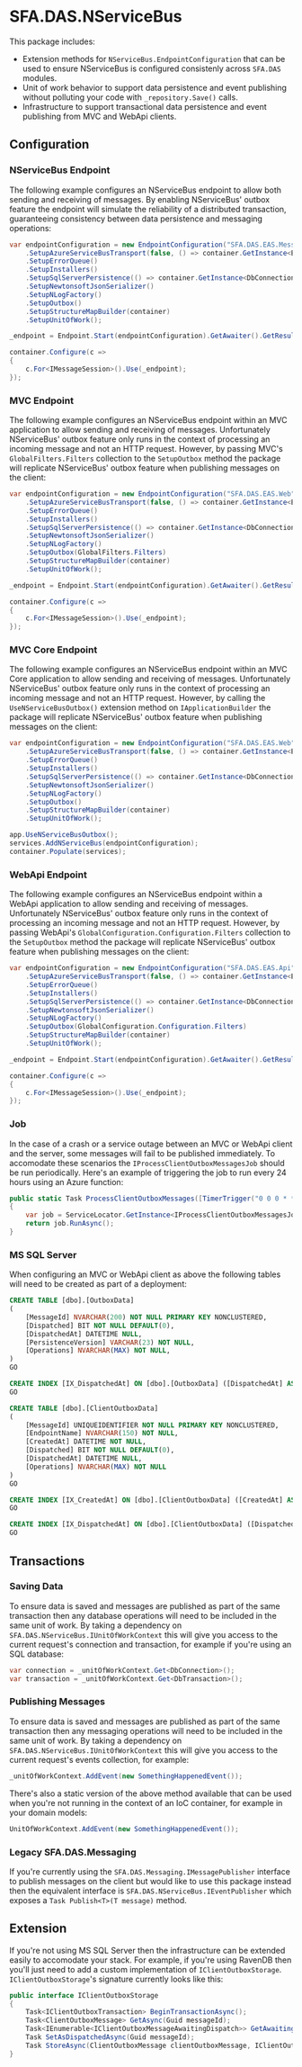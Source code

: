 # SFA.DAS.NServiceBus

This package includes:

* Extension methods for `NServiceBus.EndpointConfiguration` that can be used to ensure NServiceBus is configured consistenly across `SFA.DAS` modules.
* Unit of work behavior to support data persistence and event publishing without polluting your code with `_repository.Save()` calls.
* Infrastructure to support transactional data persistence and event publishing from MVC and WebApi clients.

## Configuration

### NServiceBus Endpoint

The following example configures an NServiceBus endpoint to allow both sending and receiving of messages. By enabling NServiceBus' outbox feature the endpoint will simulate the reliability of a distributed transaction, guaranteeing consistency between data persistence and messaging operations:

```c#
var endpointConfiguration = new EndpointConfiguration("SFA.DAS.EAS.MessageHandlers")
    .SetupAzureServiceBusTransport(false, () => container.GetInstance<EmployerApprenticeshipsServiceConfiguration>().MessageServiceBusConnectionString, r => {})
    .SetupErrorQueue()
    .SetupInstallers()
    .SetupSqlServerPersistence(() => container.GetInstance<DbConnection>())
    .SetupNewtonsoftJsonSerializer()
    .SetupNLogFactory()
    .SetupOutbox()
    .SetupStructureMapBuilder(container)
    .SetupUnitOfWork();

_endpoint = Endpoint.Start(endpointConfiguration).GetAwaiter().GetResult();

container.Configure(c =>
{
    c.For<IMessageSession>().Use(_endpoint);
});
```

### MVC Endpoint

The following example configures an NServiceBus endpoint within an MVC application to allow sending and receiving of messages. Unfortunately NServiceBus' outbox feature only runs in the context of processing an incoming message and not an HTTP request. However, by passing MVC's `GlobalFilters.Filters` collection to the `SetupOutbox` method the package will replicate NServiceBus' outbox feature when publishing messages on the client:

```c#
var endpointConfiguration = new EndpointConfiguration("SFA.DAS.EAS.Web")
    .SetupAzureServiceBusTransport(false, () => container.GetInstance<EmployerApprenticeshipsServiceConfiguration>().MessageServiceBusConnectionString, r => {})
    .SetupErrorQueue()
    .SetupInstallers()
    .SetupSqlServerPersistence(() => container.GetInstance<DbConnection>())
    .SetupNewtonsoftJsonSerializer()
    .SetupNLogFactory()
    .SetupOutbox(GlobalFilters.Filters)
    .SetupStructureMapBuilder(container)
    .SetupUnitOfWork();

_endpoint = Endpoint.Start(endpointConfiguration).GetAwaiter().GetResult();

container.Configure(c =>
{
    c.For<IMessageSession>().Use(_endpoint);
});
```

### MVC Core Endpoint

The following example configures an NServiceBus endpoint within an MVC Core application to allow sending and receiving of messages. Unfortunately NServiceBus' outbox feature only runs in the context of processing an incoming message and not an HTTP request. However, by calling the `UseNServiceBusOutbox()` extension method on `IApplicationBuilder` the package will replicate NServiceBus' outbox feature when publishing messages on the client:

```c#
var endpointConfiguration = new EndpointConfiguration("SFA.DAS.EAS.Web")
    .SetupAzureServiceBusTransport(false, () => container.GetInstance<EmployerApprenticeshipsServiceConfiguration>().MessageServiceBusConnectionString, r => {})
    .SetupErrorQueue()
    .SetupInstallers()
    .SetupSqlServerPersistence(() => container.GetInstance<DbConnection>())
    .SetupNewtonsoftJsonSerializer()
    .SetupNLogFactory()
    .SetupOutbox()
    .SetupStructureMapBuilder(container)
    .SetupUnitOfWork();

app.UseNServiceBusOutbox();
services.AddNServiceBus(endpointConfiguration);
container.Populate(services);
```

### WebApi Endpoint

The following example configures an NServiceBus endpoint within a WebApi application to allow sending and receiving of messages. Unfortunately NServiceBus' outbox feature only runs in the context of processing an incoming message and not an HTTP request. However, by passing WebApi's `GlobalConfiguration.Configuration.Filters` collection to the `SetupOutbox` method the package will replicate NServiceBus' outbox feature when publishing messages on the client:

```c#
var endpointConfiguration = new EndpointConfiguration("SFA.DAS.EAS.Api")
    .SetupAzureServiceBusTransport(false, () => container.GetInstance<EmployerApprenticeshipsServiceConfiguration>().MessageServiceBusConnectionString, r => {})
    .SetupErrorQueue()
    .SetupInstallers()
    .SetupSqlServerPersistence(() => container.GetInstance<DbConnection>())
    .SetupNewtonsoftJsonSerializer()
    .SetupNLogFactory()
    .SetupOutbox(GlobalConfiguration.Configuration.Filters)
    .SetupStructureMapBuilder(container)
    .SetupUnitOfWork();

_endpoint = Endpoint.Start(endpointConfiguration).GetAwaiter().GetResult();

container.Configure(c =>
{
    c.For<IMessageSession>().Use(_endpoint);
});
```

### Job

In the case of a crash or a service outage between an MVC or WebApi client and the server, some messages will fail to be published immediately. To accomodate these scenarios the `IProcessClientOutboxMessagesJob` should be run periodically. Here's an example of triggering the job to run every 24 hours using an Azure function:

```c#
public static Task ProcessClientOutboxMessages([TimerTrigger("0 0 0 * * *")] TimerInfo timer, TraceWriter logger)
{
    var job = ServiceLocator.GetInstance<IProcessClientOutboxMessagesJob>();
    return job.RunAsync();
}
```

### MS SQL Server

When configuring an MVC or WebApi client as above the following tables will need to be created as part of a deployment:

```sql
CREATE TABLE [dbo].[OutboxData]
(
    [MessageId] NVARCHAR(200) NOT NULL PRIMARY KEY NONCLUSTERED,
    [Dispatched] BIT NOT NULL DEFAULT(0),
    [DispatchedAt] DATETIME NULL,
    [PersistenceVersion] VARCHAR(23) NOT NULL,
    [Operations] NVARCHAR(MAX) NOT NULL,
)
GO

CREATE INDEX [IX_DispatchedAt] ON [dbo].[OutboxData] ([DispatchedAt] ASC) WHERE [Dispatched] = 1
GO
```

```sql
CREATE TABLE [dbo].[ClientOutboxData]
(
    [MessageId] UNIQUEIDENTIFIER NOT NULL PRIMARY KEY NONCLUSTERED,
    [EndpointName] NVARCHAR(150) NOT NULL,
    [CreatedAt] DATETIME NOT NULL,
    [Dispatched] BIT NOT NULL DEFAULT(0),
    [DispatchedAt] DATETIME NULL,
    [Operations] NVARCHAR(MAX) NOT NULL
)
GO

CREATE INDEX [IX_CreatedAt] ON [dbo].[ClientOutboxData] ([CreatedAt] ASC) WHERE [Dispatched] = 0
GO

CREATE INDEX [IX_DispatchedAt] ON [dbo].[ClientOutboxData] ([DispatchedAt] ASC) WHERE [Dispatched] = 1
GO
```

## Transactions

### Saving Data

To ensure data is saved and messages are published as part of the same transaction then any database operations will need to be included in the same unit of work. By taking a dependency on `SFA.DAS.NServiceBus.IUnitOfWorkContext` this will give you access to the current request's connection and transaction, for example if you're using an SQL database:

```c#
var connection = _unitOfWorkContext.Get<DbConnection>();
var transaction = _unitOfWorkContext.Get<DbTransaction>();
```

### Publishing Messages

To ensure data is saved and messages are published as part of the same transaction then any messaging operations will need to be included in the same unit of work. By taking a dependency on `SFA.DAS.NServiceBus.IUnitOfWorkContext` this will give you access to the current request's events collection, for example:

```c#
_unitOfWorkContext.AddEvent(new SomethingHappenedEvent());
```

There's also a static version of the above method available that can be used when you're not running in the context of an IoC container, for example in your domain models:

```c#
UnitOfWorkContext.AddEvent(new SomethingHappenedEvent());
```

### Legacy SFA.DAS.Messaging

If you're currently using the `SFA.DAS.Messaging.IMessagePublisher` interface to publish messages on the client but would like to use this package instead then the equivalent interface is `SFA.DAS.NServiceBus.IEventPublisher` which exposes a `Task Publish<T>(T message)` method.

## Extension

If you're not using MS SQL Server then the infrastructure can be extended easily to accomodate your stack. For example, if you're using RavenDB then you'll just need to add a custom implementation of `IClientOutboxStorage`. `IClientOutboxStorage`'s signature currently looks like this:

```c#
public interface IClientOutboxStorage
{
    Task<IClientOutboxTransaction> BeginTransactionAsync();
    Task<ClientOutboxMessage> GetAsync(Guid messageId);
    Task<IEnumerable<IClientOutboxMessageAwaitingDispatch>> GetAwaitingDispatchAsync();
    Task SetAsDispatchedAsync(Guid messageId);
    Task StoreAsync(ClientOutboxMessage clientOutboxMessage, IClientOutboxTransaction clientOutboxTransaction);
}
```
